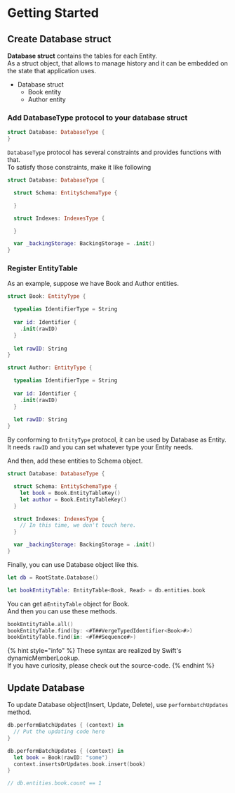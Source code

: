 # Getting Started

## Create Database struct

**Database struct** contains the tables for each Entity.  
As a struct object, that allows to manage history and it can be embedded on the state that application uses.

* Database struct
  * Book entity
  * Author entity

### Add DatabaseType protocol to your database struct

```swift
struct Database: DatabaseType {
}
```

`DatabaseType` protocol has several constraints and provides functions with that.  
To satisfy those constraints, make it like following

```swift
struct Database: DatabaseType {

  struct Schema: EntitySchemaType {

  }

  struct Indexes: IndexesType {

  }

  var _backingStorage: BackingStorage = .init()
}
```

### Register EntityTable

As an example, suppose we have Book and Author entities.

```swift
struct Book: EntityType {

  typealias IdentifierType = String
  
  var id: Identifier {
    .init(rawID)
  }
  
  let rawID: String
}

struct Author: EntityType {

  typealias IdentifierType = String
  
  var id: Identifier {
    .init(rawID)
  }
  
  let rawID: String
}
```

By conforming to `EntityType` protocol, it can be used by Database as Entity.  
It needs `rawID` and you can set whatever type your Entity needs.

And then, add these entities to Schema object.

```swift
struct Database: DatabaseType {

  struct Schema: EntitySchemaType {
    let book = Book.EntityTableKey()
    let author = Book.EntityTableKey()
  }

  struct Indexes: IndexesType {
    // In this time, we don't touch here.
  }

  var _backingStorage: BackingStorage = .init()
}
```

Finally, you can use Database object like this.

```swift
let db = RootState.Database()

let bookEntityTable: EntityTable<Book, Read> = db.entities.book
```

You can get a`EntityTable` object for Book.  
And then you can use these methods.

```swift
bookEntityTable.all()
bookEntityTable.find(by: <#T##VergeTypedIdentifier<Book>#>)
bookEntityTable.find(in: <#T##Sequence#>)
```

{% hint style="info" %}
These syntax are realized by Swift's dynamicMemberLookup.  
If you have curiosity, please check out the source-code.
{% endhint %}

## Update Database

To update Database object\(Insert, Update, Delete\), use `performbatchUpdates` method.

```swift
db.performBatchUpdates { (context) in
  // Put the updating code here
}
```

```swift
db.performBatchUpdates { (context) in
  let book = Book(rawID: "some")
  context.insertsOrUpdates.book.insert(book)
}

// db.entities.book.count == 1
```

